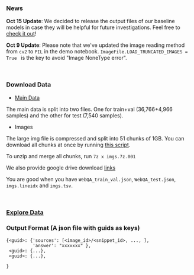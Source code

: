 ### News

**Oct 15 Update**: We decided to release the output files of our baseline models in case they will be helpful for future investigations. Feel free to [check it out](https://github.com/WebQnA/WebQA/tree/main/baseline_output_files)!

**Oct 9 Update**: Please note that we've updated the image reading method from `cv2` to `PIL` in the demo notebook. `ImageFile.LOAD_TRUNCATED_IMAGES = True
` is the key to avoid "Image NoneType error".

<br>

### Download Data
- [Main Data](https://drive.google.com/drive/folders/1ApfD-RzvJ79b-sLeBx1OaiPNUYauZdAZ)

The main data is split into two files. One for train+val (36,766+4,966 samples) and the other for test (7,540 samples).

- Images

The large img file is compressed and split into 51 chunks of 1GB. You can download all chunks at once by running [this script](https://github.com/WebQnA/WebQA/blob/main/download_imgs.sh).

To unzip and merge all chunks, run ` 7z x imgs.7z.001 `

We also provide google drive download [links](https://drive.google.com/drive/folders/1ApfD-RzvJ79b-sLeBx1OaiPNUYauZdAZ?usp=sharing) 

You are good when you have `WebQA_train_val.json`, `WebQA_test.json`, `imgs.lineidx` and `imgs.tsv`.

<br>

### [Explore Data](https://github.com/WebQnA/WebQA/blob/main/demo/Take_a_look_WebQA.ipynb)

### Output Format (A json file with guids as keys)
```
{<guid>: {'sources': [<image_id>/<snippet_id>, ..., ],
          'answer': "xxxxxxx" },
 <guid>: {...},
 <guid>: {...},

}
```

